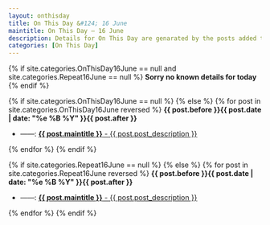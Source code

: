 ```yaml
---
layout: onthisday
title: On This Day &#124; 16 June
maintitle: On This Day — 16 June
description: Details for On This Day are genarated by the posts added to the website so the content is subject to changes/updates over time.
categories: [On This Day]
---
```


{% if site.categories.OnThisDay16June == null and site.categories.Repeat16June == null %}
<strong>Sorry no known details for today</strong>
{% endif %}

{% if site.categories.OnThisDay16June == null %}
{% else %}
{% for post in site.categories.OnThisDay16June reversed %}
<strong>{{ post.before }}{{ post.date | date: "%e %B %Y" }}{{ post.after }}</strong>
<ul>
<li> ——: <a href="{{ post.url }}"><strong>{{ post.maintitle }}</strong> - {{ post.post_description }}</a></li>
</ul>
{% endfor %}
{% endif %}

{% if site.categories.Repeat16June == null %}
{% else %}
{% for post in site.categories.Repeat16June reversed %}
<strong>{{ post.before }}{{ post.date | date: "%e %B %Y" }}{{ post.after }}</strong>
<ul>
<li> ——: <a href="{{ post.url }}"><strong>{{ post.maintitle }}</strong> - {{ post.post_description }}</a></li>
</ul>
{% endfor %}
{% endif %}
